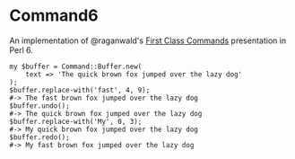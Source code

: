 # Command6

An implementation of @raganwald's [First Class Commands](https://github.com/raganwald/presentations/blob/master/command-pattern.md) presentation in Perl 6.

```perl6
my $buffer = Command::Buffer.new(
    text => 'The quick brown fox jumped over the lazy dog'
);
$buffer.replace-with('fast', 4, 9);
#-> The fast brown fox jumped over the lazy dog
$buffer.undo();
#-> The quick brown fox jumped over the lazy dog
$buffer.replace-with('My', 0, 3);
#-> My quick brown fox jumped over the lazy dog
$buffer.redo();
#-> My fast brown fox jumped over the lazy dog
```
